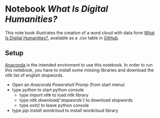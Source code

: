 # Notebook *What Is Digital Humanities?*

This note book illustrates the creation of a word cloud with data form [What Is Digital Humanities?](https://whatisdigitalhumanities.com/), available as a .csv table in [GitHub](https://github.com/hepplerj/whatisdigitalhumanities).

## Setup

[Anaconda](https://www.anaconda.com/products/individual) is the intended enviroment to use this notebook. In order to run this notebook, you have to install some missing libraries and download the nltk list of english stopwords.

* Open an *Anaconda Powershell Promp* (from start menu)
* type *python* to start python console
  * type *import nltk* to load nltk library
  * type *nltk.download('stopwords')* to download stopwords
  * type *exit()* to leave python console
* type *pip install wordcloud* to install wordcloud library
